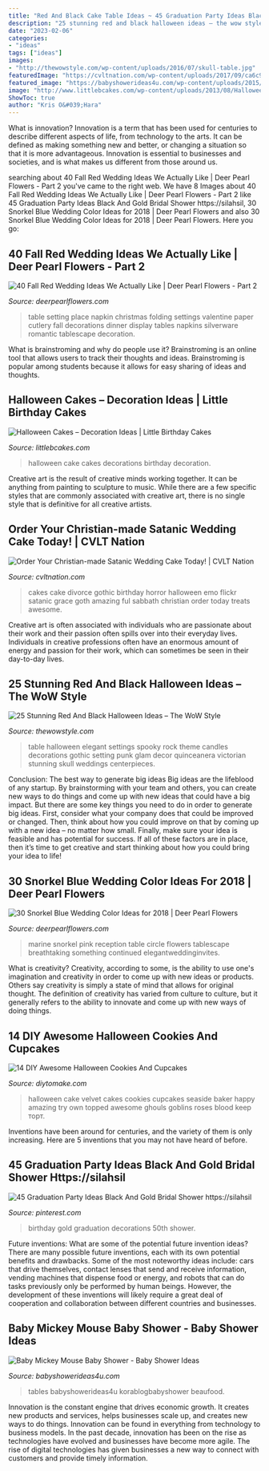 ```yaml
---
title: "Red And Black Cake Table Ideas ~ 45 Graduation Party Ideas Black And Gold Bridal Shower Https://silahsil"
description: "25 stunning red and black halloween ideas – the wow style"
date: "2023-02-06"
categories:
- "ideas"
tags: ["ideas"]
images:
- "http://thewowstyle.com/wp-content/uploads/2016/07/skull-table.jpg"
featuredImage: "https://cvltnation.com/wp-content/uploads/2017/09/ca6c957d3fa16696cedb014bd9e7244c.jpg"
featured_image: "https://babyshowerideas4u.com/wp-content/uploads/2015/10/Baby-Mickey-Mouse-Baby-Shower-dessert-table-ideas.jpg"
image: "http://www.littlebcakes.com/wp-content/uploads/2013/08/Halloween-Cake-Decorations.jpg"
ShowToc: true
author: "Kris O&#039;Hara"
---
```



What is innovation?
Innovation is a term that has been used for centuries to describe different aspects of life, from technology to the arts. It can be defined as making something new and better, or changing a situation so that it is more advantageous. Innovation is essential to businesses and societies, and is what makes us different from those around us.

	

		
searching about 40 Fall Red Wedding Ideas We Actually Like | Deer Pearl Flowers - Part 2 you've came to the right web. We have 8 Images about 40 Fall Red Wedding Ideas We Actually Like | Deer Pearl Flowers - Part 2 like 45 Graduation Party Ideas Black And Gold Bridal Shower https://silahsil, 30 Snorkel Blue Wedding Color Ideas for 2018 | Deer Pearl Flowers and also 30 Snorkel Blue Wedding Color Ideas for 2018 | Deer Pearl Flowers. Here you go:
		
    
## 40 Fall Red Wedding Ideas We Actually Like | Deer Pearl Flowers - Part 2

<img loading=lazy src="http://www.deerpearlflowers.com/wp-content/uploads/2016/08/paper-napkin-folding-ideas.jpg" onerror="this.onerror=null;this.src='https://tse3.mm.bing.net/th?id=OIP.B1oGB6T7f-Y7xDDgPe6rxQHaLI&amp;pid=15.1';" alt="40 Fall Red Wedding Ideas We Actually Like | Deer Pearl Flowers - Part 2">

_Source: deerpearlflowers.com_

>table setting place napkin christmas folding settings valentine paper cutlery fall decorations dinner display tables napkins silverware romantic tablescape decoration. 

	

What is brainstroming and why do people use it?
Brainstroming is an online tool that allows users to track their thoughts and ideas. Brainstroming is popular among students because it allows for easy sharing of ideas and thoughts.

    
## Halloween Cakes – Decoration Ideas | Little Birthday Cakes

<img loading=lazy src="http://www.littlebcakes.com/wp-content/uploads/2013/08/Halloween-Cake-Decorations.jpg" onerror="this.onerror=null;this.src='https://tse4.mm.bing.net/th?id=OIP.BXQwElwqXjPBny6XEyj5bgHaKc&amp;pid=15.1';" alt="Halloween Cakes – Decoration Ideas | Little Birthday Cakes">

_Source: littlebcakes.com_

>halloween cake cakes decorations birthday decoration. 

	

Creative art is the result of creative minds working together. It can be anything from painting to sculpture to music. While there are a few specific styles that are commonly associated with creative art, there is no single style that is definitive for all creative artists.

    
## Order Your Christian-made Satanic Wedding Cake Today! | CVLT Nation

<img loading=lazy src="https://cvltnation.com/wp-content/uploads/2017/09/ca6c957d3fa16696cedb014bd9e7244c.jpg" onerror="this.onerror=null;this.src='https://tse2.mm.bing.net/th?id=OIP.gX1NzyzZvQqob1VkvYbJYAHaJ4&amp;pid=15.1';" alt="Order Your Christian-made Satanic Wedding Cake Today! | CVLT Nation">

_Source: cvltnation.com_

>cakes cake divorce gothic birthday horror halloween emo flickr satanic grace goth amazing ful sabbath christian order today treats awesome. 

	

Creative art is often associated with individuals who are passionate about their work and their passion often spills over into their everyday lives. Individuals in creative professions often have an enormous amount of energy and passion for their work, which can sometimes be seen in their day-to-day lives.

    
## 25 Stunning Red And Black Halloween Ideas – The WoW Style

<img loading=lazy src="http://thewowstyle.com/wp-content/uploads/2016/07/skull-table.jpg" onerror="this.onerror=null;this.src='https://tse2.mm.bing.net/th?id=OIP.a4mXO42psmFyp9L4-QewzAHaLH&amp;pid=15.1';" alt="25 Stunning Red And Black Halloween Ideas – The WoW Style">

_Source: thewowstyle.com_

>table halloween elegant settings spooky rock theme candles decorations gothic setting punk glam decor quinceanera victorian stunning skull weddings centerpieces. 

	

Conclusion: The best way to generate big ideas
Big ideas are the lifeblood of any startup. By brainstorming with your team and others, you can create new ways to do things and come up with new ideas that could have a big impact. But there are some key things you need to do in order to generate big ideas. First, consider what your company does that could be improved or changed. Then, think about how you could improve on that by coming up with a new idea – no matter how small. Finally, make sure your idea is feasible and has potential for success. If all of these factors are in place, then it’s time to get creative and start thinking about how you could bring your idea to life!

    
## 30 Snorkel Blue Wedding Color Ideas For 2018 | Deer Pearl Flowers

<img loading=lazy src="http://www.deerpearlflowers.com/wp-content/uploads/2015/09/Snorkel-Blue-and-Red-Wedding-Tablescape.jpg" onerror="this.onerror=null;this.src='https://tse4.mm.bing.net/th?id=OIP.vQZR9E8GBIrKxRr8HB3dSgHaKH&amp;pid=15.1';" alt="30 Snorkel Blue Wedding Color Ideas for 2018 | Deer Pearl Flowers">

_Source: deerpearlflowers.com_

>marine snorkel pink reception table circle flowers tablescape breathtaking something continued elegantweddinginvites. 

	

What is creativity?
Creativity, according to some, is the ability to use one's imagination and creativity in order to come up with new ideas or products. Others say creativity is simply a state of mind that allows for original thought. The definition of creativity has varied from culture to culture, but it generally refers to the ability to innovate and come up with new ways of doing things.

    
## 14 DIY Awesome Halloween Cookies And Cupcakes

<img loading=lazy src="https://www.diytomake.com/wp-content/uploads/2015/10/Red-Velvet-Halloween-Cake.jpg" onerror="this.onerror=null;this.src='https://tse1.mm.bing.net/th?id=OIP.994JjmikALzovmBZGIhERAHaLH&amp;pid=15.1';" alt="14 DIY Awesome Halloween Cookies And Cupcakes">

_Source: diytomake.com_

>halloween cake velvet cakes cookies cupcakes seaside baker happy amazing try own topped awesome ghouls goblins roses blood keep торт. 

	

Inventions have been around for centuries, and the variety of them is only increasing. Here are 5 inventions that you may not have heard of before.

    
## 45 Graduation Party Ideas Black And Gold Bridal Shower Https://silahsil

<img loading=lazy src="https://i.pinimg.com/736x/66/82/2e/66822e5d5ec4c8644641903d6f671730.jpg" onerror="this.onerror=null;this.src='https://tse2.mm.bing.net/th?id=OIP.nilKmf5nytvDtnf_oAP1eAHaJ3&amp;pid=15.1';" alt="45 Graduation Party Ideas Black And Gold Bridal Shower https://silahsil">

_Source: pinterest.com_

>birthday gold graduation decorations 50th shower. 

	

Future inventions: What are some of the potential future invention ideas?
There are many possible future inventions, each with its own potential benefits and drawbacks. Some of the most noteworthy ideas include: cars that drive themselves, contact lenses that send and receive information, vending machines that dispense food or energy, and robots that can do tasks previously only be performed by human beings. However, the development of these inventions will likely require a great deal of cooperation and collaboration between different countries and businesses.

    
## Baby Mickey Mouse Baby Shower - Baby Shower Ideas

<img loading=lazy src="https://babyshowerideas4u.com/wp-content/uploads/2015/10/Baby-Mickey-Mouse-Baby-Shower-dessert-table-ideas.jpg" onerror="this.onerror=null;this.src='https://tse1.mm.bing.net/th?id=OIP.lPqTRTsIyzDhx3ez1dAl-wHaJ4&amp;pid=15.1';" alt="Baby Mickey Mouse Baby Shower - Baby Shower Ideas">

_Source: babyshowerideas4u.com_

>tables babyshowerideas4u korablogbabyshower beaufood. 

	

Innovation is the constant engine that drives economic growth. It creates new products and services, helps businesses scale up, and creates new ways to do things. Innovation can be found in everything from technology to business models. In the past decade, innovation has been on the rise as technologies have evolved and businesses have become more agile. The rise of digital technologies has given businesses a new way to connect with customers and provide timely information.

